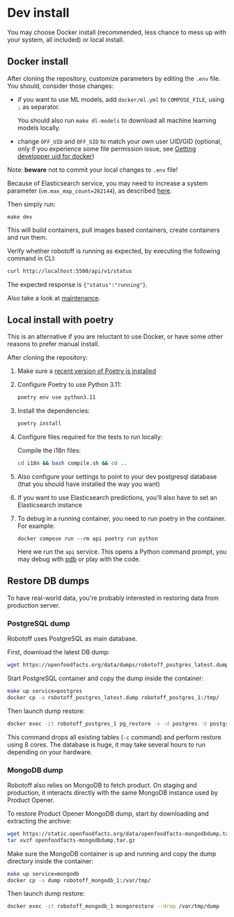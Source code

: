 # Dev install

You may choose Docker install (recommended, less chance to mess up with your system, all included) or local install.

## Docker install

After cloning the repository, customize parameters by editing the `.env` file.
You should, consider those changes:

- if you want to use ML models, add `docker/ml.yml` to `COMPOSE_FILE`, using `;` as separator.

  You should also run `make dl-models` to download all machine learning models locally.

- change `OFF_UID` and `OFF_GID` to match your own user UID/GID (optional, only if you experience some file permission issue, see [Getting developper uid for docker](https://gist.github.com/alexgarel/6e6158ee869d6db2192e0441fd58576e))

Note: **beware** not to commit your local changes to `.env` file!

Because of Elasticsearch service, you may need to increase a system parameter (`vm.max_map_count=262144`), as described [here](https://www.elastic.co/guide/en/elasticsearch/reference/current/vm-max-map-count.html).


Then simply run:

```
make dev
```

This will build containers, pull images based containers, create containers and run them.

Verify whether robotoff is running as expected, by executing the following command in CLI:
```bash
curl http://localhost:5500/api/v1/status
```
The expected response is `{"status":"running"}`.

Also take a look at [maintenance](./maintenance.md).

## Local install with poetry

This is an alternative if you are reluctant to use Docker, or have some other reasons to prefer manual install.

After cloning the repository:
1. Make sure a [recent version of Poetry is installed](https://python-poetry.org/docs/#installation)

2. Configure Poetry to use Python 3.11:
   ```bash
   poetry env use python3.11
   ```

3.  Install the dependencies:

    ```bash
    poetry install
    ```

4.  Configure files required for the tests to run locally:

    Compile the i18n files:
    ```bash
    cd i18n && bash compile.sh && cd ..
    ```

3. Also configure your settings to point to your dev postgresql database (that you should have installed the way you want)

4. If you want to use Elasticsearch predictions, you'll also have to set an Elasticsearch instance

5. To debug in a running container, you need to run poetry in the container. For example:

    ```
    docker compose run --rm api poetry run python
    ```
    Here we run the `api` service. This opens a Python command prompt, you may debug with [pdb](https://docs.python.org/3/library/pdb.html) or play with the code. 


## Restore DB dumps

To have real-world data, you're probably interested in restoring data from production server.

### PostgreSQL dump

Robotoff uses PostgreSQL as main database.

First, download the latest DB dump:

```bash
wget https://openfoodfacts.org/data/dumps/robotoff_postgres_latest.dump
```

Start PostgreSQL container and copy the dump inside the container:

```bash
make up service=postgres
docker cp -a robotoff_postgres_latest.dump robotoff_postgres_1:/tmp/
```

Then launch dump restore:


```bash
docker exec -it robotoff_postgres_1 pg_restore -v -d postgres -U postgres -c -j 8 --if-exists /tmp/robotoff_postgres_latest.dump
```

This command drops all existing tables (`-c` command) and perform restore using 8 cores. The database is huge, it may take several hours to run depending on your hardware.

### MongoDB dump

Robotoff also relies on MongoDB to fetch product. On staging and production, it interacts directly with the same MongoDB instance used by Product Opener.

To restore Product Opener MongoDB dump, start by downloading and extracting the archive:

```bash
wget https://static.openfoodfacts.org/data/openfoodfacts-mongodbdump.tar.gz
tar xvzf openfoodfacts-mongodbdump.tar.gz
```

Make sure the MongoDB container is up and running and copy the dump directory inside the container:

```bash
make up service=mongodb
docker cp -a dump robotoff_mongodb_1:/var/tmp/
```

Then launch dump restore:

```bash
docker exec -it robotoff_mongodb_1 mongorestore --drop /var/tmp/dump
```
